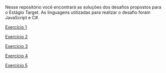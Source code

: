 Nesse repositório você encontrará as soluções dos desafios propostos para o Estágio Target. As linguagens utilizadas para realizar o desafio foram JavaScript e C#.

<a href="https://github.com/murillonunes1/testetarget/blob/main/exerc%C3%ADcio1">Exercício 1</a>

<a href="https://github.com/murillonunes1/testetarget/blob/main/exerc%C3%ADcio2">Exercício 2</a>

<a href="https://github.com/murillonunes1/testetarget/blob/main/exerc%C3%ADcio3)">Exercício 3</a>

<a href="https://github.com/murillonunes1/testetarget/blob/main/exerc%C3%ADcio4">Exercício 4</a>

<a href="https://github.com/murillonunes1/testetarget/blob/main/exerc%C3%ADcio5">Exercício 5</a>


